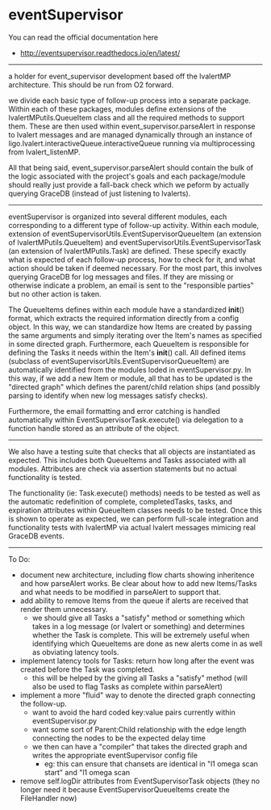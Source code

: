 # eventSupervisor

You can read the official documentation here

  - http://eventsupervisor.readthedocs.io/en/latest/

-------------------

a holder for event_supervisor development based off the lvalertMP architecture. This should be run from O2 forward.

we divide each basic type of follow-up process into a separate package. Within each of these packages, modules define extensions of the lvalertMPutils.QueueItem class and all the required methods to support them. These are then used within event_supervisor.parseAlert in response to lvalert messages and are managed dynamically through an instance of ligo.lvalert.interactiveQueue.interactiveQueue running via multiprocessing from lvalert_listenMP.

All that being said, event_supervisor.parseAlert should contain the bulk of the logic associated with the project's goals and each package/module should really just provide a fall-back check which we peform by actually querying GraceDB (instead of just listening to lvalerts).

-------------------

eventSupervisor is organized into several different modules, each corresponding to a different type of follow-up activity. Within each module, extension of eventSupervisorUtils.EventSupervisorQueueItem (an extension of lvalertMPutils.QueueItem) and eventSupervisorUtils.EventSupervisorTask (an extension of lvalertMPutils.Task) are defined. These specify exactly what is expected of each follow-up process, how to check for it, and what action should be taken if deemed necessary. For the most part, this involves querying GraceDB for log messages and files. If they are missing or otherwise indicate a problem, an email is sent to the "responsible parties" but no other action is taken.

The QueueItems defines within each module have a standardized __init__() format, which extracts the required information directly from a config object. In this way, we can standardize how Items are created by passing the same arguments and simply iterating over the Item's names as specified in some directed graph. Furthermore, each QueueItem is responsible for defining the Tasks it needs within the Item's __init__() call. All defined items (subclass of eventSupervisorUtils.EventSupervisorQueueItem) are automatically identified from the modules loded in eventSupervisor.py. In this way, if we add a new Item or module, all that has to be updated is the "directed graph" which defines the parent/child relation ships (and possibly parsing to identify when new log messages satisfy checks).

Furthermore, the email formatting and error catching is handled automatically within EventSupervisorTask.execute() via delegation to a function handle stored as an attribute of the object.

-------------------

We also have a testing suite that checks that all objects are instantiated as expected. This includes both QueueItems and Tasks associated with all modules. Attributes are check via assertion statements but no actual functionality is tested.

The functionality (ie: Task.execute() methods) needs to be tested as well as the automatic redefinition of complete, completedTasks, tasks, and expiration attributes within QueueItem classes needs to be tested. Once this is shown to operate as expected, we can perform full-scale integration and functionality tests with lvalertMP via actual lvalert messages mimicing real GraceDB events.

-------------------

To Do:
  - document new architecture, including flow charts showing inheritence and how parseAlert works. Be clear about how to add new Items/Tasks and what needs to be modified in parseAlert to support that.
  - add ability to remove Items from the queue if alerts are received that render them unnecessary.
    - we should give all Tasks a "satisfy" method or something which takes in a log message (or lvalert or something) and determines whether the Task is complete. This will be extremely useful when identifying which QueueItems are done as new alerts come in as well as obviating latency tools.
  - implement latency tools for Tasks: return how long after the event was created before the Task was completed.
    - this will be helped by the giving all Tasks a "satisfy" method (will also be used to flag Tasks as complete within parseAlert)
  - implement a more "fluid" way to denote the directed graph connecting the follow-up.
    - want to avoid the hard coded key:value pairs currently within eventSupervisor.py
    - want some sort of Parent:Child relationship with the edge length connecting the nodes to be the expected delay time
    - we then can have a "compiler" that takes the directed graph and writes the appropriate eventSupervisor config file
      - eg: this can ensure that chansets are identical in "l1 omega scan start" and "l1 omega scan
  - remove self.logDir attributes from EventSupervisorTask objects (they no longer need it because EventSupervisorQueueItems create the FileHandler now)
